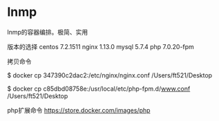 # lnmp
lnmp的容器编排。极简、实用

版本的选择
centos 7.2.1511
nginx  1.13.0
mysql  5.7.4
php  7.0.20-fpm

拷贝命令

$ docker cp 347390c2dac2:/etc/nginx/nginx.conf /Users/ft521/Desktop



$ docker cp c85dbd08758e:/usr/local/etc/php-fpm.d/www.conf /Users/ft521/Desktop

php扩展命令
https://store.docker.com/images/php